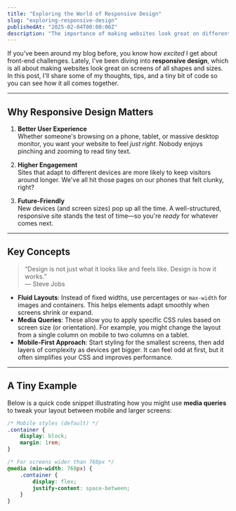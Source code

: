 ```yaml
---
title: "Exploring the World of Responsive Design"
slug: "exploring-responsive-design"
publishedAt: "2025-02-04T00:00:00Z"
description: "The importance of making websites look great on different devices."
---
```


If you've been around my blog before, you know how _excited_ I get about front-end challenges. Lately, I've been diving into **responsive design**, which is all about making websites look great on screens of all shapes and sizes. In this post, I'll share some of my thoughts, tips, and a tiny bit of code so you can see how it all comes together.

---

## Why Responsive Design Matters

1. **Better User Experience**  
   Whether someone's browsing on a phone, tablet, or massive desktop monitor, you want your website to feel _just right_. Nobody enjoys pinching and zooming to read tiny text.

2. **Higher Engagement**  
   Sites that adapt to different devices are more likely to keep visitors around longer. We've all hit those pages on our phones that felt clunky, right?

3. **Future-Friendly**  
   New devices (and screen sizes) pop up all the time. A well-structured, responsive site stands the test of time—so you're _ready_ for whatever comes next.

---

## Key Concepts

> “Design is not just what it looks like and feels like. Design is how it works.”  
> — Steve Jobs

- **Fluid Layouts**: Instead of fixed widths, use percentages or `max-width` for images and containers. This helps elements adapt smoothly when screens shrink or expand.
- **Media Queries**: These allow you to apply specific CSS rules based on screen size (or orientation). For example, you might change the layout from a single column on mobile to two columns on a tablet.
- **Mobile-First Approach**: Start styling for the smallest screens, then add layers of complexity as devices get bigger. It can feel odd at first, but it often simplifies your CSS and improves performance.

---

## A Tiny Example

Below is a quick code snippet illustrating how you might use **media queries** to tweak your layout between mobile and larger screens:

```css
/* Mobile styles (default) */
.container {
	display: block;
	margin: 1rem;
}

/* For screens wider than 768px */
@media (min-width: 768px) {
	.container {
		display: flex;
		justify-content: space-between;
	}
}
```

